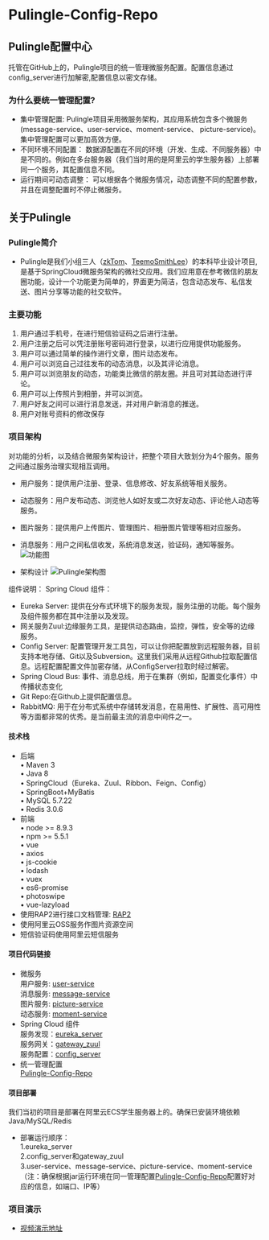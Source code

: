 # Pulingle-Config-Repo
## Pulingle配置中心
托管在GitHub上的，Pulingle项目的统一管理微服务配置。配置信息通过config_server进行加解密,配置信息以密文存储。

###  为什么要统一管理配置?
* 集中管理配置:
Pulingle项目采用微服务架构，其应用系统包含多个微服务(message-service、user-service、moment-service、
picture-service)。集中管理配置可以更加高效方便。
* 不同环境不同配置：
数据源配置在不同的环境（开发、生成、不同服务器）中是不同的。例如在多台服务器（我们当时用的是阿里云的学生服务器）上部署同一个服务，其配置信息不同。
* 运行期间可动态调整：
可以根据各个微服务情况，动态调整不同的配置参数，并且在调整配置时不停止微服务。
## 关于Pulingle
### Pulingle简介
* Pulingle是我们小组三人（[zkTom](https://github.com/zkTom)、[TeemoSmithLee](https://github.com/TeemoSmithLee)）的本科毕业设计项目,是基于SpringCloud微服务架构的微社交应用。我们应用意在参考微信的朋友圈功能，设计一个功能更为简单的，界面更为简洁，包含动态发布、私信发送、图片分享等功能的社交软件。</br>
### 主要功能
1.	用户通过手机号，在进行短信验证码之后进行注册。
2.	用户注册之后可以凭注册账号密码进行登录，以进行应用提供功能服务。
3.	用户可以通过简单的操作进行文章，图片动态发布。
4.	用户可以浏览自己过往发布的动态消息，以及其评论消息。
5.	用户可以浏览朋友的动态，功能类比微信的朋友圈。并且可对其动态进行评论。
6.	用户可以上传照片到相册，并可以浏览。
7.	用户好友之间可以进行消息发送，并对用户新消息的推送。
8.	用户对账号资料的修改保存
###  项目架构

对功能的分析，以及结合微服务架构设计，把整个项目大致划分为4个服务。服务之间通过服务治理实现相互调用。
* 用户服务：提供用户注册、登录、信息修改、好友系统等相关服务。
* 动态服务：用户发布动态、浏览他人如好友或二次好友动态、评论他人动态等服务。
* 图片服务：提供用户上传图片、管理图片、相册图片管理等相对应服务。
* 消息服务：用户之间私信收发，系统消息发送，验证码，通知等服务。
![功能图](https://pulingle.oss-cn-shenzhen.aliyuncs.com/%E5%8A%9F%E8%83%BD%E5%9B%BE.png)

* 架构设计 
![Pulingle架构图](https://pulingle.oss-cn-shenzhen.aliyuncs.com/Pulingle%E6%9E%B6%E6%9E%84%E5%9B%BE%20%282%29.png)

组件说明：
Spring Cloud 组件：
* Eureka Server: 提供在分布式环境下的服务发现，服务注册的功能。每个服务及组件服务都在其中注册以及发现。
* 网关服务Zuul:边缘服务工具，是提供动态路由，监控，弹性，安全等的边缘服务。
* Config Server: 配置管理开发工具包，可以让你把配置放到远程服务器，目前支持本地存储、Git以及Subversion。这里我们采用从远程Github拉取配置信息。远程配置配置文件加密存储，从ConfigServer拉取时经过解密。
* Spring Cloud Bus: 事件、消息总线，用于在集群（例如，配置变化事件）中传播状态变化
* Git Repo:在Github上提供配置信息。
* RabbitMQ: 用于在分布式系统中存储转发消息，在易用性、扩展性、高可用性等方面都非常的优秀。是当前最主流的消息中间件之一。
#### 技术栈
* 后端</br>
•	Maven 3</br>
•	Java 8</br>
•	SpringCloud（Eureka、Zuul、Ribbon、Feign、Config）</br>
•	SpringBoot+MyBatis</br>
•	MySQL 5.7.22</br>
•	Redis 3.0.6</br>
* 前端</br>
•	node >= 8.9.3</br>
•	npm >= 5.5.1</br>
•	vue  </br>
•	axios  </br>
•	js-cookie  </br>
•	lodash </br>
•	vuex</br>
•	es6-promise</br>
•	photoswipe</br>
•	vue-lazyload </br>
* 使用RAP2进行接口文档管理: [RAP2](https://github.com/thx/RAP)
* 使用阿里云OSS服务作图片资源空间
* 短信验证码使用阿里云短信服务
#### 项目代码链接
* 微服务</br>
用户服务:   [user-service](https://github.com/Konoha-orz/user_service)</br>
消息服务:   [message-service](https://github.com/Konoha-orz/message_service)</br>
图片服务:   [picture-service](https://github.com/Konoha-orz/picture_service)</br>
动态服务:   [moment-service](https://github.com/Konoha-orz/moment_service)</br>
* Spring Cloud 组件</br>
服务发现：[eureka_server](https://github.com/Konoha-orz/eureka_server)</br>
服务网关：[gateway_zuul](https://github.com/Konoha-orz/gateway_zuul)</br>
服务配置：[config_server](https://github.com/Konoha-orz/config_server)</br>
* 统一管理配置</br>
[Pulingle-Config-Repo](https://github.com/Konoha-orz/Pulingle-Config-Repo)</br>
#### 项目部署
我们当初的项目是部署在阿里云ECS学生服务器上的。确保已安装环境依赖Java/MySQL/Redis</br>
* 部署运行顺序：</br>
1.eureka_server</br>
2.config_server和gateway_zuul</br>
3.user-service、message-service、picture-service、moment-service</br>
（注：确保根据jar运行环境在同一管理配置[Pulingle-Config-Repo](https://github.com/Konoha-orz/Pulingle-Config-Repo)配置好对应的信息，如端口、IP等）
###  项目演示</br>
* [视频演示地址](https://pulingle.oss-cn-shenzhen.aliyuncs.com/Pulingle%E6%BC%94%E7%A4%BA%E5%BD%95%E5%B1%8F.mp4)</br>
